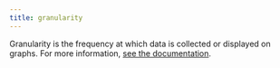```yaml
---
title: granularity
---
```

Granularity is the frequency at which data is collected or displayed on graphs.
For more information, <a href="https://docs.datadoghq.com/dashboards/guide/query-to-the-graph/#why">see the documentation</a>.
